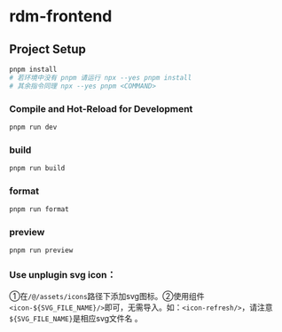 # rdm-frontend

## Project Setup

```sh
pnpm install
# 若环境中没有 pnpm 请运行 npx --yes pnpm install
# 其余指令同理 npx --yes pnpm <COMMAND>
```

### Compile and Hot-Reload for Development

```sh
pnpm run dev
```

### build

```sh
pnpm run build
```

### format

```sh
pnpm run format
```

### preview

```sh
pnpm run preview
```

### Use unplugin svg icon：

①在`/@/assets/icons`路径下添加svg图标。②使用组件`<icon-${SVG_FILE_NAME}/>`即可，无需导入。如：`<icon-refresh/>`，请注意`${SVG_FILE_NAME}`是相应svg文件名 。
